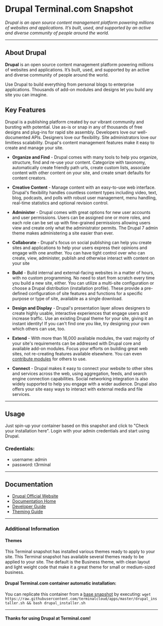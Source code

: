 # **Drupal** Terminal.com Snapshot
*Drupal is an open source content management platform powering millions of websites and applications. It’s built, used, and supported by an active and diverse community of people around the world.*

---

## About Drupal
**Drupal** is an open source content management platform powering millions of websites and applications. It’s built, used, and supported by an active and diverse community of people around the world.


Use Drupal to build everything from personal blogs to enterprise applications. Thousands of add-on modules and designs let you build any site you can imagine.


## Key Features

Drupal is a publishing platform created by our vibrant community and bursting with potential. Use as-is or snap in any of thousands of free designs and plug-ins for rapid site assembly. Developers love our well-documented APIs. Designers love our flexibility. Site administrators love our limitless scalability.
Drupal's content management features make it easy to create and manage your site.

- **Organize and Find** - Drupal comes with many tools to help you organize, structure, find and re-use your content. Categorize with taxonomy, automatically create friendly path urls, create custom lists, associate content with other content on your site, and create smart defaults for content creators.

- **Creative Content** - Manage content with an easy-to-use web interface. Drupal's flexibility handles countless content types including video, text, blog, podcasts, and polls with robust user management, menu handling, real-time statistics and optional revision control.


- **Administer** - Drupal comes with great options for new user accounts and user permissions. Users can be assigned one or more roles, and each role can be set up with fine-grained permissions allowing users view and create only what the administrator permits. The Drupal 7 admin theme makes administering a site easier than ever.


- **Collaborate** - Drupal's focus on social publishing can help you create sites and applications to help your users express their opinions and engage with one another. You can have tight control over who can create, view, administer, publish and otherwise interact with content on your site


- **Build** - Build internal and external-facing websites in a matter of hours, with no custom programming. No need to start from scratch every time you build a new site, either. You can utilize a multi-site configuration or choose a Drupal distribution (installation profile). These provide a pre-defined configuration of site features and functions for a specific purpose or type of site, available as a single download.

- **Design and Display** - Drupal's presentation layer allows designers to create highly usable, interactive experiences that engage users and increase traffic. Use an existing Drupal theme for your site, giving it an instant identity! If you can't find one you like, try designing your own which others can use, too.


- **Extend** - With more than 16,000 available modules, the vast majority of your site's requirements can be addressed with Drupal core and available add-on modules. Focus your efforts on building great web sites, not re-creating features available elsewhere. You can even [contribute modules](https://www.drupal.org/contribute) for others to use.

- **Connect** - Drupal makes it easy to connect your website to other sites and services across the web, using aggregation, feeds, and search engine connection capabilities. Social networking integration is also widely supported to help you engage with a wider audience. Drupal also offers your site easy ways to interact with external media and file services.


---

## Usage

Just spin-up your container based on this snapshot and click to "Check your installation here".
Login with your admin credentials and start using Drupal.


### Credentials:

- username: admin
- password: t3rminal


---

## Documentation
- [Drupal Official Website](https://www.drupal.org/)
- [Documentation Home](https://www.drupal.org/documentation)
- [Developer Guide](https://www.drupal.org/documentation/develop)
- [Theming Guide](https://www.drupal.org/documentation/theme)

---

### Additional Information


#### Themes
This Terminal snapshot has installed various themes ready to apply to your site. This Terminal snapshot has available several themes ready to be applied to your site. The default is the Business theme, with clean layout and light weight code that make it a great theme for small or medium-sized business.


#### Drupal Terminal.com container automatic installation:
You can replicate this container from a [base snapshot](https://www.terminal.com/tiny/FzpHiTXG1K) by executing:
`wget https://raw.githubusercontent.com/terminalcloud/apps/master/drupal_installer.sh && bash drupal_installer.sh`

---

#### Thanks for using Drupal at Terminal.com!